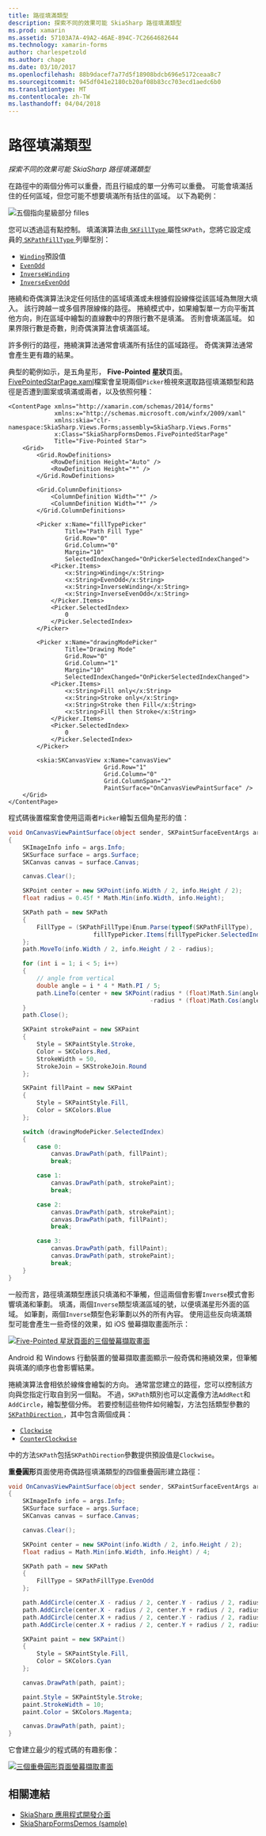 ```yaml
---
title: 路徑填滿類型
description: 探索不同的效果可能 SkiaSharp 路徑填滿類型
ms.prod: xamarin
ms.assetid: 57103A7A-49A2-46AE-894C-7C2664682644
ms.technology: xamarin-forms
author: charlespetzold
ms.author: chape
ms.date: 03/10/2017
ms.openlocfilehash: 88b9dacef7a77d5f18908bdcb696e5172ceaa8c7
ms.sourcegitcommit: 945df041e2180cb20af08b83cc703ecd1aedc6b0
ms.translationtype: MT
ms.contentlocale: zh-TW
ms.lasthandoff: 04/04/2018
---
```

# <a name="the-path-fill-types"></a>路徑填滿類型

_探索不同的效果可能 SkiaSharp 路徑填滿類型_

在路徑中的兩個分佈可以重疊，而且行組成的單一分佈可以重疊。 可能會填滿括住的任何區域，但您可能不想要填滿所有括住的區域。 以下為範例：

![](fill-types-images/filltypeexample.png "五個指向星級部分 filles")

您可以透過這有點控制。 填滿演算法由[ `SKFillType` ](https://developer.xamarin.com/api/property/SkiaSharp.SKPath.FillType/)屬性`SKPath`，您將它設定成員的[ `SKPathFillType` ](https://developer.xamarin.com/api/type/SkiaSharp.SKPathFillType/)列舉型別：

- [`Winding`](https://developer.xamarin.com/api/field/SkiaSharp.SKPathFillType.Winding/)預設值
- [`EvenOdd`](https://developer.xamarin.com/api/field/SkiaSharp.SKPathFillType.EvenOdd/)
- [`InverseWinding`](https://developer.xamarin.com/api/field/SkiaSharp.SKPathFillType.InverseWinding/)
- [`InverseEvenOdd`](https://developer.xamarin.com/api/field/SkiaSharp.SKPathFillType.InverseEvenOdd/)

捲繞和奇偶演算法決定任何括住的區域填滿或未根據假設線條從該區域為無限大填入。 該行跨越一或多個界限線條的路徑。 捲繞模式中，如果繪製單一方向平衡其他方向，則在區域中繪製的直線數中的界限行數不是填滿。 否則會填滿區域。 如果界限行數是奇數，則奇偶演算法會填滿區域。

許多例行的路徑，捲繞演算法通常會填滿所有括住的區域路徑。 奇偶演算法通常會產生更有趣的結果。

典型的範例如示，是五角星形， **Five-Pointed 星狀**頁面。 [FivePointedStarPage.xaml](https://github.com/xamarin/xamarin-forms-samples/blob/master/SkiaSharpForms/SkiaSharpFormsDemos/SkiaSharpFormsDemos/SkiaSharpFormsDemos/LinesAndPaths/FivePointedStarPage.xaml)檔案會呈現兩個`Picker`檢視來選取路徑填滿類型和路徑是否遭到圖案或填滿或兩者，以及依照何種：

```xaml
<ContentPage xmlns="http://xamarin.com/schemas/2014/forms"
             xmlns:x="http://schemas.microsoft.com/winfx/2009/xaml"
             xmlns:skia="clr-namespace:SkiaSharp.Views.Forms;assembly=SkiaSharp.Views.Forms"
             x:Class="SkiaSharpFormsDemos.FivePointedStarPage"
             Title="Five-Pointed Star">
    <Grid>
        <Grid.RowDefinitions>
            <RowDefinition Height="Auto" />
            <RowDefinition Height="*" />
        </Grid.RowDefinitions>

        <Grid.ColumnDefinitions>
            <ColumnDefinition Width="*" />
            <ColumnDefinition Width="*" />
        </Grid.ColumnDefinitions>

        <Picker x:Name="fillTypePicker"
                Title="Path Fill Type"
                Grid.Row="0"
                Grid.Column="0"
                Margin="10"
                SelectedIndexChanged="OnPickerSelectedIndexChanged">
            <Picker.Items>
                <x:String>Winding</x:String>
                <x:String>EvenOdd</x:String>
                <x:String>InverseWinding</x:String>
                <x:String>InverseEvenOdd</x:String>
            </Picker.Items>
            <Picker.SelectedIndex>
                0
            </Picker.SelectedIndex>
        </Picker>

        <Picker x:Name="drawingModePicker"
                Title="Drawing Mode"
                Grid.Row="0"
                Grid.Column="1"
                Margin="10"
                SelectedIndexChanged="OnPickerSelectedIndexChanged">
            <Picker.Items>
                <x:String>Fill only</x:String>
                <x:String>Stroke only</x:String>
                <x:String>Stroke then Fill</x:String>
                <x:String>Fill then Stroke</x:String>
            </Picker.Items>
            <Picker.SelectedIndex>
                0
            </Picker.SelectedIndex>
        </Picker>

        <skia:SKCanvasView x:Name="canvasView"
                           Grid.Row="1"
                           Grid.Column="0"
                           Grid.ColumnSpan="2"
                           PaintSurface="OnCanvasViewPaintSurface" />
    </Grid>
</ContentPage>
```

程式碼後置檔案會使用這兩者`Picker`繪製五個角星形的值：

```csharp
void OnCanvasViewPaintSurface(object sender, SKPaintSurfaceEventArgs args)
{
    SKImageInfo info = args.Info;
    SKSurface surface = args.Surface;
    SKCanvas canvas = surface.Canvas;

    canvas.Clear();

    SKPoint center = new SKPoint(info.Width / 2, info.Height / 2);
    float radius = 0.45f * Math.Min(info.Width, info.Height);

    SKPath path = new SKPath
    {
        FillType = (SKPathFillType)Enum.Parse(typeof(SKPathFillType),
                        fillTypePicker.Items[fillTypePicker.SelectedIndex])
    };
    path.MoveTo(info.Width / 2, info.Height / 2 - radius);

    for (int i = 1; i < 5; i++)
    {
        // angle from vertical
        double angle = i * 4 * Math.PI / 5;
        path.LineTo(center + new SKPoint(radius * (float)Math.Sin(angle),
                                        -radius * (float)Math.Cos(angle)));
    }
    path.Close();

    SKPaint strokePaint = new SKPaint
    {
        Style = SKPaintStyle.Stroke,
        Color = SKColors.Red,
        StrokeWidth = 50,
        StrokeJoin = SKStrokeJoin.Round
    };

    SKPaint fillPaint = new SKPaint
    {
        Style = SKPaintStyle.Fill,
        Color = SKColors.Blue
    };

    switch (drawingModePicker.SelectedIndex)
    {
        case 0:
            canvas.DrawPath(path, fillPaint);
            break;

        case 1:
            canvas.DrawPath(path, strokePaint);
            break;

        case 2:
            canvas.DrawPath(path, strokePaint);
            canvas.DrawPath(path, fillPaint);
            break;

        case 3:
            canvas.DrawPath(path, fillPaint);
            canvas.DrawPath(path, strokePaint);
            break;
    }
}
```

一般而言，路徑填滿類型應該只填滿和不筆觸，但這兩個會影響`Inverse`模式會影響填滿和筆劃。 填滿，兩個`Inverse`類型填滿區域的號，以便填滿星形外面的區域。 如筆劃，兩個`Inverse`類型色彩筆劃以外的所有內容。 使用這些反向填滿類型可能會產生一些奇怪的效果，如 iOS 螢幕擷取畫面所示：

[![](fill-types-images/fivepointedstar-small.png "Five-Pointed 星狀頁面的三個螢幕擷取畫面")](fill-types-images/fivepointedstar-large.png#lightbox "Five-Pointed 星狀頁面的三個螢幕擷取畫面")

Android 和 Windows 行動裝置的螢幕擷取畫面顯示一般奇偶和捲繞效果，但筆觸與填滿的順序也會影響結果。

捲繞演算法會相依於線條會繪製的方向。 通常當您建立的路徑，您可以控制該方向與您指定行取自到另一個點。 不過，`SKPath`類別也可以定義像方法`AddRect`和`AddCircle`，繪製整個分佈。 若要控制這些物件如何繪製，方法包括類型參數的[ `SKPathDirection` ](https://developer.xamarin.com/api/type/SkiaSharp.SKPathDirection/)，其中包含兩個成員：

- [`Clockwise`](https://developer.xamarin.com/api/field/SkiaSharp.SKPathDirection.Clockwise/)
- [`CounterClockwise`](https://developer.xamarin.com/api/field/SkiaSharp.SKPathDirection.CounterClockwise/)

中的方法`SKPath`包括`SKPathDirection`參數提供預設值是`Clockwise`。

**重疊圓形**頁面使用奇偶路徑填滿類型的四個重疊圓形建立路徑：

```csharp
void OnCanvasViewPaintSurface(object sender, SKPaintSurfaceEventArgs args)
{
    SKImageInfo info = args.Info;
    SKSurface surface = args.Surface;
    SKCanvas canvas = surface.Canvas;

    canvas.Clear();

    SKPoint center = new SKPoint(info.Width / 2, info.Height / 2);
    float radius = Math.Min(info.Width, info.Height) / 4;

    SKPath path = new SKPath
    {
        FillType = SKPathFillType.EvenOdd
    };

    path.AddCircle(center.X - radius / 2, center.Y - radius / 2, radius);
    path.AddCircle(center.X - radius / 2, center.Y + radius / 2, radius);
    path.AddCircle(center.X + radius / 2, center.Y - radius / 2, radius);
    path.AddCircle(center.X + radius / 2, center.Y + radius / 2, radius);

    SKPaint paint = new SKPaint()
    {
        Style = SKPaintStyle.Fill,
        Color = SKColors.Cyan
    };

    canvas.DrawPath(path, paint);

    paint.Style = SKPaintStyle.Stroke;
    paint.StrokeWidth = 10;
    paint.Color = SKColors.Magenta;

    canvas.DrawPath(path, paint);
}
```

它會建立最少的程式碼的有趣影像：

[![](fill-types-images/overlappingcircles-small.png "三個重疊圓形頁面螢幕擷取畫面")](fill-types-images/overlappingcircles-large.png#lightbox "重疊圓形頁面的三個螢幕擷取畫面")


## <a name="related-links"></a>相關連結

- [SkiaSharp 應用程式開發介面](https://developer.xamarin.com/api/root/SkiaSharp/)
- [SkiaSharpFormsDemos (sample)](https://developer.xamarin.com/samples/xamarin-forms/SkiaSharpForms/Demos/)
